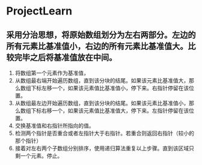 # ProjectLearn
## 采用分治思想，将原始数组划分为左右两部分。左边的所有元素比基准值小，右边的所有元素比基准值大。比较完毕之后将基准值放在中间。
1. 将数组第一个元素作为基准值，
2. 从数组最右端开始遍历数组，直到该分块的结尾。如果该元素比基准值大，那么数组下标左移一个，如果该元素值比基准值小，停下来。右指针停留在该位置。
3. 从数组最左边开始遍历数组，直到该分块的结尾。如果该元素比基准值小，那么数组下标右移一个，如果该元素值比基准值大，停下来。左指针停留在该位置。
4. 交换基准值和右指针所指向的值。
5. 检测两个指针是否重合或者左指针大于右指针。若重合则返回右指针（较小的那个指针）
6. 接着对左右两个子数组分别排序，使用递归算法重复以上步骤。直到该区域只剩一个元素。停止。
